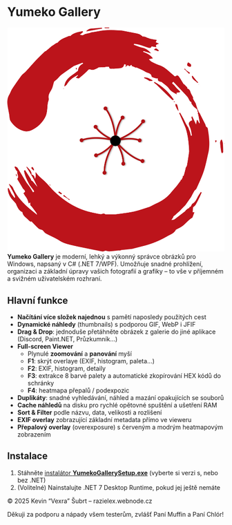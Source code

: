 # Yumeko Gallery
![Náhled aplikace](yumekologofinal.png)
**Yumeko Gallery** je moderní, lehký a výkonný správce obrázků pro Windows, napsaný v C# (.NET 7/WPF). Umožňuje snadné prohlížení, organizaci a základní úpravy vašich fotografií a grafiky – to vše v příjemném a svižném uživatelském rozhraní.

## Hlavní funkce

- **Načítání více složek najednou** s pamětí naposledy použitých cest  
- **Dynamické náhledy** (thumbnails) s podporou GIF, WebP i JFIF  
- **Drag & Drop**: jednoduše přetáhněte obrázek z galerie do jiné aplikace (Discord, Paint.NET, Průzkumník…)  
- **Full‑screen Viewer**  
  - Plynulé **zoomování** a **panování** myší  
  - **F1**: skrýt overlaye (EXIF, histogram, paleta...) 
  - **F2**: EXIF, histogram, detaily  
  - **F3**: extrakce 8 barvé palety a automatické zkopírování HEX kódů do schránky  
  - **F4**: heatmapa přepalů / podexpozic
- **Duplikáty**: snadné vyhledávání, náhled a mazání opakujících se souborů  
- **Cache náhledů** na disku pro rychlé opětovné spuštění a ušetření RAM  
- **Sort & Filter** podle názvu, data, velikosti a rozlišení  
- **EXIF overlay** zobrazující základní metadata přímo ve vieweru  
- **Přepalový overlay** (overexposure) s červeným a modrým heatmapovým zobrazením

## Instalace

1. Stáhněte [instalátor **YumekoGallerySetup.exe**](https://github.com/Razielex/YumekoGallery/releases) (vyberte si verzi s, nebo bez .NET) 
2. (Volitelné) Nainstalujte .NET 7 Desktop Runtime, pokud jej ještě nemáte

© 2025 Kevin “Vexra” Šubrt – razielex.webnode.cz

Děkuji za podporu a nápady všem testerům, zvlášť Paní Muffin a Paní Chlór!
